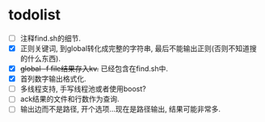 # todolist

- [ ] 注释find.sh的细节.
- [x] 正则关键词, 到global转化成完整的字符串, 最后不能输出正则(否则不知道搜的什么东西).
- [x] ~~global -f file结果存入kv.~~ 已经包含在find.sh中.
- [x] 首列数字输出格式化.
- [ ] 多线程支持, 手写线程池或者使用boost?
- [ ] ack结果的文件和行数作为查询.
- [ ] 输出边而不是路径, 开个选项...现在是路径输出, 结果可能非常多.
